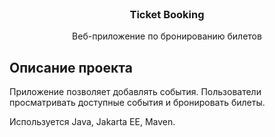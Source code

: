
<br />
<div align="center">
  <h3 align="center">Ticket Booking</h3>

  <p align="center">
    Веб-приложение по бронированию билетов
    <br />
  </p>
</div>


## Описание проекта

Приложение позволяет добавлять события. Пользователи просматривать доступные события и бронировать билеты.

Используется Java, Jakarta EE, Maven.
